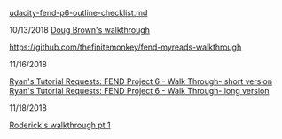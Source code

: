 [udacity-fend-p6-outline-checklist.md](https://gist.github.com/JamesDBartlett/6dd9c98d9a92122f516716464f9238db)

10/13/2018 
[Doug Brown's walkthrough](https://github.com/thefinitemonkey/fend-myreads-walkthrough)

https://github.com/thefinitemonkey/fend-myreads-walkthrough

11/16/2018

[Ryan's Tutorial Requests: FEND Project 6 - Walk Through- short version](https://www.youtube.com/watch?v=N8bU1oWlLwY&feature=youtu.be)
[Ryan's Tutorial Requests: FEND Project 6 - Walk Through- long version](https://www.youtube.com/watch?v=acJHkd6K5kI)

11/18/2018

[Roderick's walkthrough pt 1](https://drive.google.com/file/d/1Slzggq1ABg4owc9uX27Mly-xKKHoABB7/view)